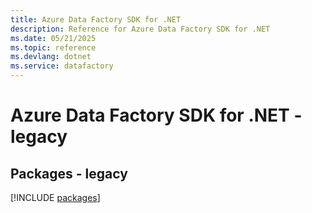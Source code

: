 ```yaml
---
title: Azure Data Factory SDK for .NET
description: Reference for Azure Data Factory SDK for .NET
ms.date: 05/21/2025
ms.topic: reference
ms.devlang: dotnet
ms.service: datafactory
---
```

# Azure Data Factory SDK for .NET - legacy
## Packages - legacy
[!INCLUDE [packages](data-factory-index.md)]